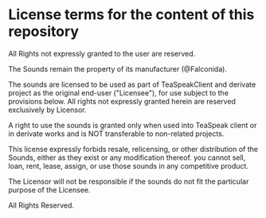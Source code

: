 # License terms for the content of this repository

All Rights not expressly granted to the user are reserved.

The Sounds remain the property of its manufacturer (@Falconida).

The sounds are licensed to be used as part of TeaSpeakClient and derivate project as the original end-user ("Licensee"), for use subject to the provisions below.
All rights not expressly granted herein are reserved exclusively by Licensor.

A right to use the sounds is granted only when used into TeaSpeak client or in derivate works and is NOT transferable to non-related projects.

This license expressly forbids resale, relicensing, or other distribution of the Sounds, either as they exist or any modification thereof.
you cannot sell, loan, rent, lease, assign, or use those sounds in any competitive product.

The Licensor will not be responsible if the sounds do not fit the particular purpose of the Licensee.

All Rights Reserved.
